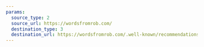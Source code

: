 ```yaml
---
params:
  source_type: 2
  source_url: https://wordsfromrob.com/
  destination_type: 3
  destination_url: https://wordsfromrob.com/.well-known/recommendations.opml
---
```

